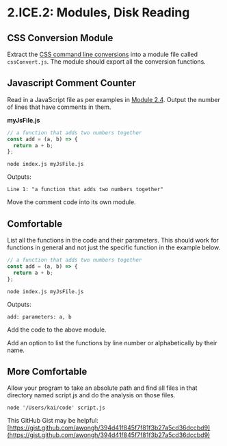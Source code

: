 # 2.ICE.2: Modules, Disk Reading

## CSS Conversion Module

Extract the [CSS command line conversions](../2.pce-post-class-exercises/2.pce.1-css-command-line.md) into a module file called `cssConvert.js`. The module should export all the conversion functions.

## Javascript Comment Counter

Read in a JavaScript file as per examples in [Module 2.4](../2.4-disk-reading.md#basic-example). Output the number of lines that have comments in them.

**myJsFile.js**

```javascript
// a function that adds two numbers together
const add = (a, b) => {
  return a + b;
};
```

```text
node index.js myJsFile.js
```

Outputs:

```text
Line 1: "a function that adds two numbers together"
```

Move the comment code into its own module.

## Comfortable

List all the functions in the code and their parameters. This should work for functions in general and not just the specific function in the example below.

```javascript
// a function that adds two numbers together
const add = (a, b) => {
  return a + b;
};
```

```text
node index.js myJsFile.js
```

Outputs:

```text
add: parameters: a, b
```

Add the code to the above module.

Add an option to list the functions by line number or alphabetically by their name.

## More Comfortable

Allow your program to take an absolute path and find all files in that directory named script.js and do the analysis on those files.

```text
node '/Users/kai/code' script.js
```

This GitHub Gist may be helpful: [https://gist.github.com/awongh/394d41f845f7f81f3b27a5cd36dccbd9](https://gist.github.com/awongh/394d41f845f7f81f3b27a5cd36dccbd9)

